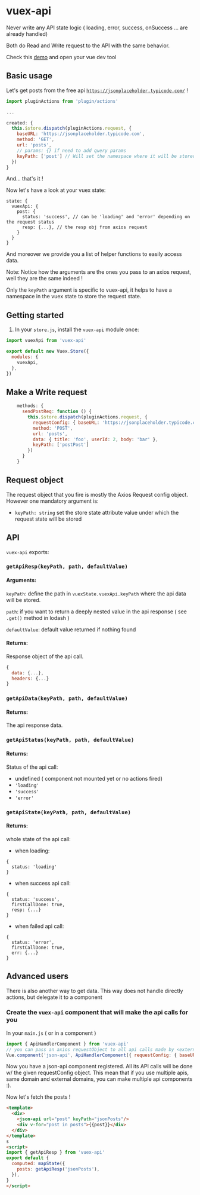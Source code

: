 # vuex-api

Never write any API state logic ( loading, error, success, onSuccess ... are already handled)

Both do Read and Write request to the API with the same behavior.

Check this [demo](vuex-api-demo.netlify.com) and open your vue dev tool

## Basic usage
Let's get posts from the free api [`https://jsonplaceholder.typicode.com/`](https://jsonplaceholder.typicode.com/) !

```javascript
import pluginActions from 'plugin/actions'

...

created: {
  this.$store.dispatch(pluginActions.request, {
    baseURL: 'https://jsonplaceholder.typicode.com',
    method: 'GET',
    url: 'posts',
    // params: {} if need to add query params
    keyPath: ['post'] // Will set the namespace where it will be stored in the vuex state 
  })
}

```

And... that's it ! 

Now let's have a look at your vuex state:

```
state: {
  vuexApi: {
    post: {
      status: 'success', // can be 'loading' and 'error' depending on the request status
      resp: {...}, // the resp obj from axios request
    }
  }
}
```

And moreover we provide you a list of helper functions to easily access data.

Note: Notice how the arguments are the ones you pass to an axios request, well they are the same indeed !

Only the `keyPath` argument is specific to vuex-api, it helps to have a namespace in the vuex state to store the request state.


## Getting started
1. In your `store.js`, install the `vuex-api` module once:
```javascript
import vuexApi from 'vuex-api'

export default new Vuex.Store({
  modules: {
    vuexApi,
  },
})
``` 

## Make a Write request

```javascript
    methods: {
      sendPostReq: function () {
        this.$store.dispatch(pluginActions.request, {
          requestConfig: { baseURL: 'https://jsonplaceholder.typicode.com' },
          method: 'POST',
          url: 'posts',
          data: { title: 'foo', userId: 2, body: 'bar' },
          keyPath: ['postPost']
        })
      }
    }
```
## Request object

The request object that you fire is mostly the Axios Request config object. 
However one mandatory argument is:
- `keyPath: string` set the store state attribute value under which the request state will be stored


## API
`vuex-api` exports:

### `getApiResp(keyPath, path, defaultValue)`
#### Arguments:
`keyPath`: define the path in `vuexState.vuexApi.keyPath` where the api data will be stored.

`path`: if you want to return a deeply nested value in the api response ( see `.get()` method in lodash )

`defaultValue`: default value returned if nothing found
#### Returns:
Response object of the api call.
```javascript
{
  data: {...},
  headers: {...}
}
```

### `getApiData(keyPath, path, defaultValue)`
#### Returns:
The api response data.

 
### `getApiStatus(keyPath, path, defaultValue)`
#### Returns:
Status of the api call:
 - undefined ( component not mounted yet or no actions fired)
 - `'loading'`
 - `'success'`
 - `'error'`
 
 
### `getApiState(keyPath, path, defaultValue)`
#### Returns:
whole state of the api call:
- when loading:
```
{
  status: 'loading'
}
```
- when success api call:
```
{
  status: 'success',
  firstCallDone: true,
  resp: {...}
}
```

- when failed api call:
```
{
  status: 'error',
  firstCallDone: true,
  err: {...}
}
```

## Advanced users

There is also another way to get data. This way does not handle directly actions, but delegate it to a component

### Create the `vuex-api` component that will make the api calls for you

In your `main.js` ( or in a component )
```javascript
import { ApiHandlerComponent } from 'vuex-api'
// you can pass an axios requestObject to all api calls made by <external-json-api/>
Vue.component('json-api', ApiHandlerComponent({ requestConfig: { baseURL: 'https://jsonplaceholder.typicode.com' } }))
```

Now you have a json-api component registered. All its API calls will be done w/ the given requestConfig object.
This mean that if you use multiple apis, same domain and external domains, you can make multiple api components :).

Now let's fetch the posts !

```html
<template>
  <div>
    <json-api url="post" keyPath="jsonPosts"/>
    <div v-for="post in posts">{{post}}</div>
  </div>
</template>
s
<script>
import { getApiResp } from 'vuex-api'
export default {
  computed: mapState({
    posts: getApiResp('jsonPosts'),
  }),
}
</script>
```


